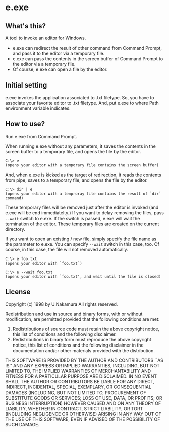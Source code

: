e.exe
=====

What's this?
------------

A tool to invoke an editor for Windows.

+ e.exe can redirect the result of other command from Command Prompt, and pass it to the editor via a temporary file.
+ e.exe can pass the contents in the screen buffer of Command Prompt to the editor via a temporary file.
+ Of course, e.exe can open a file by the editor.


Initial setting
---------------

e.exe invokes the application associated to .txt filetype.
So, you have to associate your favorite editor to .txt filetype.
And, put e.exe to where Path environment variable indicates.


How to use?
-----------

Run e.exe from Command Prompt.

When running e.exe without any parameters, it saves the contents in the screen buffer to a temporary file, and opens the file by the editor.

```
C:\> e
(opens your editor with a temporary file contains the screen buffer)
```

And, when e.exe is kicked as the target of redirection, it reads the contents from pipe, saves to a temporary file, and opens the file by the editor.

```
C:\> dir | e
(opens your editor with a temproray file contains the result of `dir` command)
```

These temporary files will be removed just after the editor is invoked (and e.exe will be end immediatelty.)
If you want to delay removing the files, pass `--wait` switch to e.exe.
If the switch is passed, e.exe will wait the termination of the editor.
These temporary files are created on the current directory.

If you want to open an existing / new file, simply specify the file name as the parameter to e.exe.
You can specify `--wait` switch in this case, too.
Of course, in this case, the file will not removed automatically.

```
C:\> e foo.txt
(opens your editor with `foo.txt`)

C:\> e --wait foo.txt
(opens your editor with `foo.txt', and wait until the file is closed)
```

License
-------

Copyright (c) 1998 by U.Nakamura
All rights reserved.

Redistribution and use in source and binary forms, with or
without modification, are permitted provided that the following
conditions are met:

1. Redistributions of source code must retain the above copyright
   notice, this list of conditions and the following disclaimer.
2. Redistributions in binary form must reproduce the above
   copyright notice, this list of conditions and the following
  disclaimer in the documentation and/or other materials provided
  with the distribution.

THIS SOFTWARE IS PROVIDED BY THE AUTHOR AND CONTRIBUTORS ``AS IS''
AND ANY EXPRESS OR IMPLIED WARRANTIES, INCLUDING, BUT NOT LIMITED
TO, THE IMPLIED WARRANTIES OF MERCHANTABILITY AND FITNESS FOR A
PARTICULAR PURPOSE ARE DISCLAIMED.  IN NO EVENT SHALL THE AUTHOR
OR CONTRIBUTORS BE LIABLE FOR ANY DIRECT, INDIRECT, INCIDENTAL,
SPECIAL, EXEMPLARY, OR CONSEQUENTIAL DAMAGES (INCLUDING, BUT NOT
LIMITED TO, PROCUREMENT OF SUBSTITUTE GOODS OR SERVICES; LOSS OF
USE, DATA, OR PROFITS; OR BUSINESS INTERRUPTION) HOWEVER CAUSED
AND ON ANY THEORY OF LIABILITY, WHETHER IN CONTRACT, STRICT
LIABILITY, OR TORT (INCLUDING NEGLIGENCE OR OTHERWISE) ARISING
IN ANY WAY OUT OF THE USE OF THIS SOFTWARE, EVEN IF ADVISED OF
THE POSSIBILITY OF SUCH DAMAGE.
